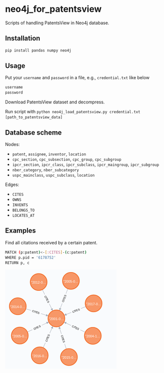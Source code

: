 # neo4j_for_patentsview

Scripts of handling PatentsView in Neo4j database. 

## Installation

```bash
pip install pandas numpy neo4j
```

## Usage

Put your `username` and `password` in a file, e.g., `credential.txt` like below
```bash
username
password
```

Download PatentsView dataset and decompress.

Run script with `python neo4j_load_patentsview.py credential.txt
[path_to_patentsview_data]`


## Database scheme

Nodes:
- `patent`, `assignee`, `inventor`, `location`
- `cpc_section`, `cpc_subsection`, `cpc_group`, `cpc_subgroup`
- `ipcr_section`, `ipcr_class`, `ipcr_subclass`, `ipcr_maingroup`, `ipcr_subgroup`
- `nber_category`, `nber_subcategory`
- `uspc_mainclass`, `uspc_subclass`, `location`

Edges:
- `CITES`
- `OWNS`
- `INVENTS`
- `BELONGS_TO`
- `LOCATES_AT`

## Examples

Find all citations received by a certain patent.

```bash
MATCH (p:patent)<-[:CITES]-(c:patent)
WHERE p.pid = '6178752'
RETURN p, c
```
![All citations received by a certain patent.](examples/ex1.png)
